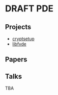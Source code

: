 # DRAFT PDE


## Projects

- [cryptsetup](https://gitlab.com/cryptsetup/cryptsetup)
- [libfvde](https://github.com/libyal/libfvde)


## Papers


## Talks




TBA

